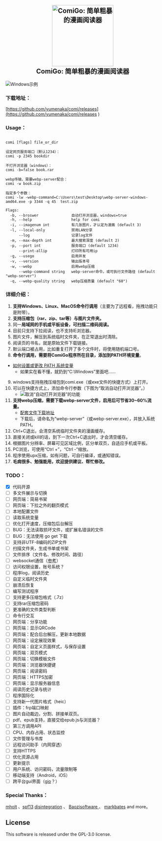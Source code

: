 <h2 align="center">
  <img src="https://raw.githubusercontent.com/yumenaka/comi/master/icon.ico" alt="ComiGo: 简单粗暴的漫画阅读器" width="200">
  <br>ComiGo: 简单粗暴的漫画阅读器<br>
</h2>

![Windows示例](https://www.yumenaka.net/wp-content/uploads/2020/08/sample.gif "Windows示例")  

### 下载地址：

[https://github.com/yumenaka/comi/releases](https://github.com/yumenaka/comi/releases ) 

### Usage：
```

comi [flags] file_or_dir

设定网页服务端口（默认1234）：
comi -p 2345 bookdir

不打开浏览器（windows）：
comi -b=false book.rar

webp传输，需要webp-server配合：
comi -w book.zip

指定多个参数：
comi -lw -webp-command=C:\Users\test\Desktop\webp-server-windows-amd64.exe -p 3344 -q 45  test.zip

Flags:
  -b, --broswer               自动打开浏览器，windows=true
  -h, --help                  help for comi
  -i, --imagenum int          有几张图片，才认定为漫画 (default 3)
  -l, --local-only            禁用LAN分享
      --log                   记录log文件
  -m, --max-depth int         最大搜索深度 (default 2)
  -p, --port int              服务端口 (default 1234)
      --print-allip           打印所有可用ip
  -g, --usego                 启用并发
  -v, --version               输出版本号
  -w, --webp                  启用webp压缩
      --webp-command string   webp-server命令，或可执行文件路径 (default "webp-server")
  -q, --webp-quality string   webp压缩质量 (default "60")

```


### 详细介绍：
1. **支持Windows、Linux、MacOS命令行调用**（主要为了远程看，拖拽功能只是附带）。
2. **支持压缩包（rar、zip、tar等）与图片文件夹。**
3. 同一**局域网的手机或平板设备，可扫描二维码阅读。**  
4. 目前只支持下拉阅读，也不支持IE浏览器。
5. 图片文件，解压到系统临时文件夹，在正常退出时清除。
6. 阅读页的书名，就是原始文件下载链接。  
7. 默认端口被占用，比如重复打开了多个文件时，将使用随机端口号。  
8. **命令行调用，需要将ComiGo程序所在目录，添加到PATH环境变量**。  
- [如何设置或更改 PATH 系统变量](https://www.java.com/zh_CN/download/help/path.xml)
    - 如果实在看不懂，就扔到“C:\Windows”里面吧……
9. windows支持拖拽压缩包到comi.exe（或exe文件的快捷方式）上打开。  
10. 可以在快捷方式上，添加命令行参数（下图为“取消自动打开浏览器”。）
    - ![取消“自动打开浏览器”的功能](https://www.yumenaka.net/wp-content/uploads/2020/08/tips1.png "取消自动打开浏览器的功能")
11. **支持webp压缩，需要下载webp-server文件，启用后可节省30~60%流量。**
     - [配套文件下载地址](https://github.com/webp-sh/webp_server_go/releases/latest)
     - 下载后，请命名为“webp-server”（或webp-server.exe），并放入系统PATH。  
12. Ctrl+C退出，会清空系统临时文件夹的漫画缓存。  
13. 直接关闭或kill的话，到下一次Ctrl+C退出时，才会清空缓存。  
15. 根据图片分辨率、屏幕可见区域比例，区分单双页，自适应手机或平板。  
15. PC浏览，可使用“Ctrl +”，“Ctrl -”缩放。  
16. 程序使用upx压缩，如有问题，可自行编译，或通知错误。
17. **毛病很多、勉强能用，欢迎提供建议、帮忙修改。**  

### TODO：
- [x] 代码开源
- [ ] 多文件展示与切换
- [ ] 网页端：简易书架
- [ ] 网页端：下拉之外的翻页模式
- [ ] 本地配置文件
- [ ] 读取系统变量
- [ ] 优化打开速度，压缩包后台解压
- [ ] BUG：无法读取损坏文件，或扩展名错误的文件
- [ ] BUG：无法使用 go get 下载
- [ ] 支持非UTF-8编码的ZIP文件
- [ ] 扫描文件夹，生成书单或书架
- [ ] 文件排序（文件名、修改时间、路径）
- [ ] websocket通信（[参考](https://github.com/Unrud/remote-touchpad)）
- [ ] 访问权限设置，账号系统？
- [ ] 程序log，阅读历史
- [ ] 自定义临时文件夹
- [ ] 崩溃后恢复
- [ ] 编写测试程序
- [ ] 支持更多压缩包格式（.7z）
- [ ] 支持rar压缩包密码
- [ ] 更准确的文件类型判断
- [ ] 命令行交互
- [ ] 网页端：分享功能
- [ ] 网页端：显示QRCode
- [ ] 网页端：配合后台解压，更新本地数据
- [ ] 网页端：设定展现效果
- [ ] 网页端：自定义页面样式，与保存设置
- [ ] 网页端：双页模式
- [ ] 网页端：切换模板文件
- [ ] 网页端：浏览器快捷键
- [ ] 网页端：阅读密码
- [ ] 网页端：HTTPS加密
- [ ] 网页端：显示服务器信息
- [ ] 阅读历史记录与统计
- [ ] 程序国际化
- [ ] 支持新一代图片格式（heic）
- [ ] 插件：frp端口映射
- [ ] 图片自动裁边，分割、拼接单双页。
- [ ] pdf、epub支持，直接交给epub.js与浏览器？
- [ ] 第三方调用API
- [ ] CPU、内存占用、状态监控
- [ ] 文件管理与书库
- [ ] 远程访问助手（内网穿透）
- [ ] 支持HTTPS
- [ ] 优化资源占用
- [ ] 更新提示
- [ ] 用户系统、访问密码，流量限制等
- [ ] 移动端支持（Android，iOS）
- [ ] 跨平台gui界面（[gio](https://gioui.org/)？）

### Special Thanks：
[mholt](https://github.com/mholt)  、[spf13](https://github.com/spf13)  [disintegration](https://github.com/disintegration)   、 [Baozisoftware ](https://github.com/Baozisoftware) 、 [markbates](github.com/markbates/pkger)  and more。

## License

This software is released under the GPL-3.0 license.
